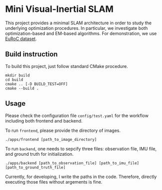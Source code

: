 # Mini Visual-Inertial SLAM

This project provides a minimal SLAM architecture in order to study the underlying optimization procedures. In particular, we investigate both optimization-based and EM-based algorithms. For demonstration, we use [EuRoC dataset](https://projects.asl.ethz.ch/datasets/doku.php?id=kmavvisualinertialdatasets#the_euroc_mav_dataset).

## Build instruction

To build this project, just follow standard CMake procedure.
```
mkdir build
cd build
cmake .. [-D BUILD_TEST=OFF]
cmake --build .
```

## Usage

Please check the configuration file `config/test.yaml` for the workflow including both frontend and backend.

To run `frontend`, please provide the directory of images.
```
./apps/frontend [path_to_image_directory]
```

To run `backend`, one needs to sepcify three files: observation file, IMU file, and ground truth for initialization.
```
./apps/backend [path_to_observation_file] [path_to_imu_file] [path_to_ground_truth_file]
```

Currently, for developing, I write the paths in the code. Therefore, directly executing those files without argements is fine.